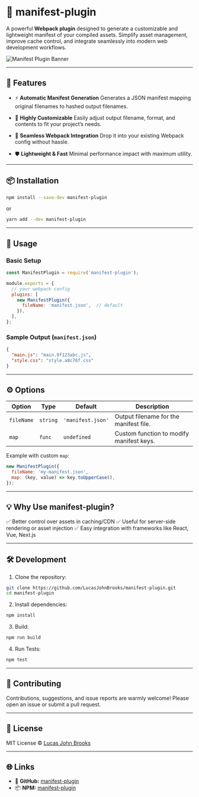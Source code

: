 # 🚀 manifest-plugin

A powerful **Webpack plugin** designed to generate a customizable and lightweight manifest of your compiled assets. Simplify asset management, improve cache control, and integrate seamlessly into modern web development workflows.

![Manifest Plugin Banner](https://i.imgur.com/zIU7S5I.png)

---

## 🌟 Features

* ⚡ **Automatic Manifest Generation**
  Generates a JSON manifest mapping original filenames to hashed output filenames.

* 🎨 **Highly Customizable**
  Easily adjust output filename, format, and contents to fit your project’s needs.

* 🔗 **Seamless Webpack Integration**
  Drop it into your existing Webpack config without hassle.

* 🛡️ **Lightweight & Fast**
  Minimal performance impact with maximum utility.

---

## 📦 Installation

```bash
npm install --save-dev manifest-plugin
```

or

```bash
yarn add --dev manifest-plugin
```

---

## 🚀 Usage

### Basic Setup

```js
const ManifestPlugin = require('manifest-plugin');

module.exports = {
  // your webpack config
  plugins: [
    new ManifestPlugin({
      fileName: 'manifest.json',  // default
    }),
  ],
};
```

### Sample Output (`manifest.json`)

```json
{
  "main.js": "main.9f123abc.js",
  "style.css": "style.a8c76f.css"
}
```

---

## ⚙️ Options

| Option     | Type     | Default           | Description                              |
| ---------- | -------- | ----------------- | ---------------------------------------- |
| `fileName` | `string` | `'manifest.json'` | Output filename for the manifest file.   |
| `map`      | `func`   | `undefined`       | Custom function to modify manifest keys. |

Example with custom `map`:

```js
new ManifestPlugin({
  fileName: 'my-manifest.json',
  map: (key, value) => key.toUpperCase(),
});
```

---

## 💡 Why Use manifest-plugin?

✅ Better control over assets in caching/CDN
✅ Useful for server-side rendering or asset injection
✅ Easy integration with frameworks like React, Vue, Next.js

---

## 🛠 Development

1. Clone the repository:

```bash
git clone https://github.com/LucasJohnBrooks/manifest-plugin.git
cd manifest-plugin
```

2. Install dependencies:

```bash
npm install
```

3. Build:

```bash
npm run build
```

4. Run Tests:

```bash
npm test
```

---

## 🙌 Contributing

Contributions, suggestions, and issue reports are warmly welcome!
Please open an issue or submit a pull request.

---

## 📄 License

MIT License © [Lucas John Brooks](https://github.com/LucasJohnBrooks)

---

## 🌐 Links

* 🔗 **GitHub:** [manifest-plugin](https://github.com/LucasJohnBrooks/manifest-plugin)
* 📦 **NPM:** [manifest-plugin](https://www.npmjs.com/package/manifest-plugin)
